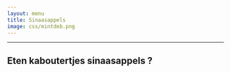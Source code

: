 ```yaml
---
layout: menu
title: Sinaasappels
image: css/mintdeb.png
---
```


---

## Eten kaboutertjes sinaasappels ?   

<br>